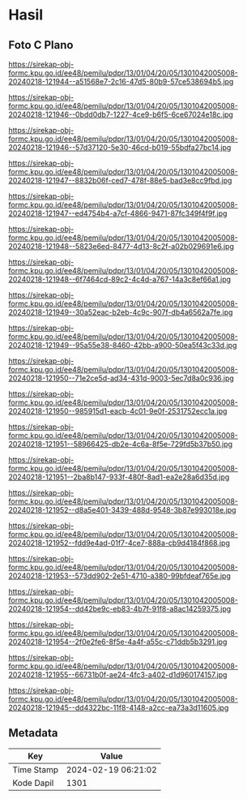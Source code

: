 # Hasil

## Foto C Plano

https://sirekap-obj-formc.kpu.go.id/ee48/pemilu/pdpr/13/01/04/20/05/1301042005008-20240218-121944--a51568e7-2c16-47d5-80b9-57ce538694b5.jpg

https://sirekap-obj-formc.kpu.go.id/ee48/pemilu/pdpr/13/01/04/20/05/1301042005008-20240218-121946--0bdd0db7-1227-4ce9-b6f5-6ce67024e18c.jpg

https://sirekap-obj-formc.kpu.go.id/ee48/pemilu/pdpr/13/01/04/20/05/1301042005008-20240218-121946--57d37120-5e30-46cd-b019-55bdfa27bc14.jpg

https://sirekap-obj-formc.kpu.go.id/ee48/pemilu/pdpr/13/01/04/20/05/1301042005008-20240218-121947--8832b06f-ced7-478f-88e5-bad3e8cc9fbd.jpg

https://sirekap-obj-formc.kpu.go.id/ee48/pemilu/pdpr/13/01/04/20/05/1301042005008-20240218-121947--ed4754b4-a7cf-4866-9471-87fc349f4f9f.jpg

https://sirekap-obj-formc.kpu.go.id/ee48/pemilu/pdpr/13/01/04/20/05/1301042005008-20240218-121948--5823e6ed-8477-4d13-8c2f-a02b029691e6.jpg

https://sirekap-obj-formc.kpu.go.id/ee48/pemilu/pdpr/13/01/04/20/05/1301042005008-20240218-121948--6f7464cd-89c2-4c4d-a767-14a3c8ef66a1.jpg

https://sirekap-obj-formc.kpu.go.id/ee48/pemilu/pdpr/13/01/04/20/05/1301042005008-20240218-121949--30a52eac-b2eb-4c9c-907f-db4a6562a7fe.jpg

https://sirekap-obj-formc.kpu.go.id/ee48/pemilu/pdpr/13/01/04/20/05/1301042005008-20240218-121949--95a55e38-8460-42bb-a900-50ea5f43c33d.jpg

https://sirekap-obj-formc.kpu.go.id/ee48/pemilu/pdpr/13/01/04/20/05/1301042005008-20240218-121950--71e2ce5d-ad34-431d-9003-5ec7d8a0c936.jpg

https://sirekap-obj-formc.kpu.go.id/ee48/pemilu/pdpr/13/01/04/20/05/1301042005008-20240218-121950--985915d1-eacb-4c01-9e0f-2531752ecc1a.jpg

https://sirekap-obj-formc.kpu.go.id/ee48/pemilu/pdpr/13/01/04/20/05/1301042005008-20240218-121951--58966425-db2e-4c6a-8f5e-729fd5b37b50.jpg

https://sirekap-obj-formc.kpu.go.id/ee48/pemilu/pdpr/13/01/04/20/05/1301042005008-20240218-121951--2ba8b147-933f-480f-8ad1-ea2e28a6d35d.jpg

https://sirekap-obj-formc.kpu.go.id/ee48/pemilu/pdpr/13/01/04/20/05/1301042005008-20240218-121952--d8a5e401-3439-488d-9548-3b87e993018e.jpg

https://sirekap-obj-formc.kpu.go.id/ee48/pemilu/pdpr/13/01/04/20/05/1301042005008-20240218-121952--fdd9e4ad-01f7-4ce7-888a-cb9d4184f868.jpg

https://sirekap-obj-formc.kpu.go.id/ee48/pemilu/pdpr/13/01/04/20/05/1301042005008-20240218-121953--573dd902-2e51-4710-a380-99bfdeaf765e.jpg

https://sirekap-obj-formc.kpu.go.id/ee48/pemilu/pdpr/13/01/04/20/05/1301042005008-20240218-121954--dd42be9c-eb83-4b7f-91f8-a8ac14259375.jpg

https://sirekap-obj-formc.kpu.go.id/ee48/pemilu/pdpr/13/01/04/20/05/1301042005008-20240218-121954--2f0e2fe6-8f5e-4a4f-a55c-c71ddb5b3291.jpg

https://sirekap-obj-formc.kpu.go.id/ee48/pemilu/pdpr/13/01/04/20/05/1301042005008-20240218-121955--66731b0f-ae24-4fc3-a402-d1d960174157.jpg

https://sirekap-obj-formc.kpu.go.id/ee48/pemilu/pdpr/13/01/04/20/05/1301042005008-20240218-121945--dd4322bc-11f8-4148-a2cc-ea73a3d11605.jpg


## Metadata

| Key        | Value               |
| ---------- | ------------------- |
| Time Stamp | 2024-02-19 06:21:02 |
| Kode Dapil | 1301                |



